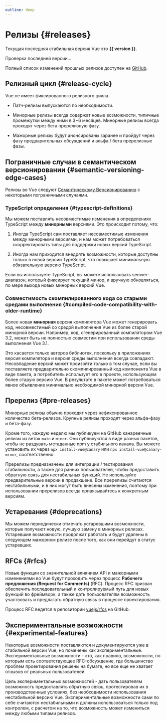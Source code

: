 ```yaml
---
outline: deep
---
```


<script setup>
import { ref, onMounted } from 'vue'

const version = ref()

onMounted(async () => {
  const res = await fetch('https://api.github.com/repos/vuejs/core/releases/latest')
  version.value = (await res.json()).name
})
</script>

# Релизы {#releases}

<p v-if="version">
Текущая последняя стабильная версия Vue это <strong>{{ version }}</strong>.
</p>
<p v-else>
Проверка последней версии...
</p>

Полный список изменений прошлых релизов доступен на [GitHub](https://github.com/vuejs/core/blob/main/CHANGELOG.md).

## Релизный цикл {#release-cycle}

Vue не имеет фиксированного релизного цикла.

- Патч-релизы выпускаются по необходимости.

- Минорные релизы всегда содержат новые возможности, типичные промежутки между ними в 3~6 месяцев. Минорные релизы всегда проходят через бета пререлизную фазу.

- Мажорные релизы будут анонсированы заранее и пройдут через фазу предварительных обсуждений и альфа / бета пререлизные фазы.

## Пограничные случаи в семантическом версионировании {#semantic-versioning-edge-cases}

Релизы во Vue следуют [Семантическому Версионированию](https://semver.org/) с некоторыми пограничными случаями.

### TypeScript определения {#typescript-definitions}

Мы можем поставлять несовместимые изменения в определениях TypeScript между **минорными** версиями. Это происходит потому, что:

1. Иногда TypeScript сам поставляет несовместимые изменения между минорными версиями, и нам может потребоваться скорректировать типы для поддержки новых версий TypeScript.

2. Иногда нам приходится внедрять возможности, которые доступны только в новой версии TypeScript, что повышает минимальную обязательную версию TypeScript.

Если вы используете TypeScript, вы можете использовать semver-диапазон, который фиксирует текущий минор, и вручную обновляться, по мере выхода новых минорных версий Vue.

### Совместимость скомпилированного кода со старыми средами выполнения {#compiled-code-compatibility-with-older-runtime}

Более новая **минорная** версия компилятора Vue может генерировать код, несовместимый со средой выполнения Vue из более старой минорной версии. Например, код, сгенерированный компилятором Vue 3.2, может быть не полностью совместим при использовании среды выполнения Vue 3.1.

Это касается только авторов библиотек, поскольку в приложениях версия компилятора и версия среды выполнения всегда совпадают. Несовпадение версий может произойти только в том случае, если вы поставляете предварительно скомпилированный код компонента Vue в виде пакета, а потребитель использует его в проекте, использующем более старую версию Vue. В результате в пакете может потребоваться явное объявление минимально необходимой минорной версии Vue.

## Пререлиз {#pre-releases}

Минорные релизы обычно проходят через нефиксированное количество бета-релизов. Крупные релизы проходят через альфа-фазу и бета-фазу.

Кроме того, каждую неделю мы публикуем на GitHub канареечные релизы из веток `main` и `minor`. Они публикуются в виде разных пакетов, чтобы не раздувать метаданные npm у стабильного канала. Вы можете установить их через `npx install-vue@canary` или `npx install-vue@canary-minor`, соответственно.

Пререлизы предназначены для интеграции / тестирования стабильности, а также для ранних пользователей, чтобы предоставить обратную связь для нестабильных функций. Не используйте предварительные версии в продакшене. Все пререлизы считаются нестабильными, и в них могут быть внесены изменения, поэтому при использовании пререлизов всегда привязывайтесь к конкретным версиям.

## Устаревания {#deprecations}

Мы можем периодически отмечать устаревшими возможности, которые получают новую, лучшую замену в минорных релизах. Устаревшие возможности продолжат работать и будут удалены в следующем мажорном релизе после того, как они перейдут в статус устаревших.

## RFCs {#rfcs}

Новые функции со значительной влиянием API и мажорными изменениями во Vue будут проходить через процесс **Рабочего предложения (Request for Comments)** (RFC). Процесс RFC призван обеспечить последовательный и контролируемый путь для новых функций во фреймворк, а также дать пользователям возможность участвовать и предлагать обратную связь в процессе проектирования.

Процесс RFC ведется в репозитории [vuejs/rfcs](https://github.com/vuejs/rfcs) на GitHub.

## Экспериментальные возможности {#experimental-features}

Некоторые возможности поставляются и документируются уже в стабильной версии Vue, но помечены как экспериментальные. Экспериментальные возможности - это, как правило, возможности, по которым есть соответствующее RFC-обсуждение, где большинство проблем проектирования решены на бумаге, но все еще не хватает отзывов от реальных пользователей.

Цель экспериментальных возможностей - дать пользователям возможность предоставлять обратную связь, протестировав их в производственных условиях, без необходимости использования нестабильной версию Vue. Экспериментальные возможности сами по себе считаются нестабильными и должны использоваться только под контролем, с расчетом на то, что возможность может измениться между любыми типами релизов.
